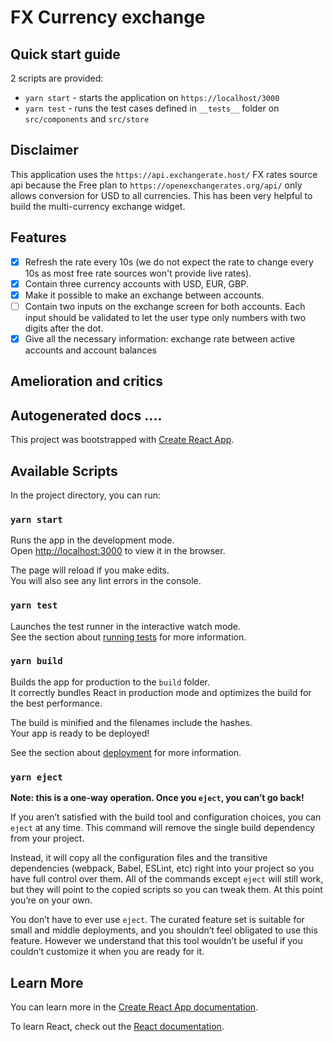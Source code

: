 # FX Currency exchange

## Quick start guide

2 scripts are provided:

- `yarn start` - starts the application on `https://localhost/3000`
- `yarn test` - runs the test cases defined in `__tests__` folder on `src/components` and `src/store`

## Disclaimer

This application uses the ```https://api.exchangerate.host/``` FX rates source api because the Free plan to ```https://openexchangerates.org/api/``` only allows conversion for USD to all currencies. 
This has been very helpful to build the multi-currency exchange widget.

## Features

- [X] Refresh the rate every 10s (we do not expect the rate to change every 10s as most free
rate sources won't provide live rates).
- [X] Contain three currency accounts with USD, EUR, GBP.
- [X] Make it possible to make an exchange between accounts.
- [ ] Contain two inputs on the exchange screen for both accounts. Each input should be
validated to let the user type only numbers with two digits after the dot.
- [X] Give all the necessary information: exchange rate between active accounts and account
balances

## Amelioration and critics

## Autogenerated docs ....

This project was bootstrapped with [Create React App](https://github.com/facebook/create-react-app).

## Available Scripts

In the project directory, you can run:

### `yarn start`

Runs the app in the development mode.\
Open [http://localhost:3000](http://localhost:3000) to view it in the browser.

The page will reload if you make edits.\
You will also see any lint errors in the console.

### `yarn test`

Launches the test runner in the interactive watch mode.\
See the section about [running tests](https://facebook.github.io/create-react-app/docs/running-tests) for more information.

### `yarn build`

Builds the app for production to the `build` folder.\
It correctly bundles React in production mode and optimizes the build for the best performance.

The build is minified and the filenames include the hashes.\
Your app is ready to be deployed!

See the section about [deployment](https://facebook.github.io/create-react-app/docs/deployment) for more information.

### `yarn eject`

**Note: this is a one-way operation. Once you `eject`, you can’t go back!**

If you aren’t satisfied with the build tool and configuration choices, you can `eject` at any time. This command will remove the single build dependency from your project.

Instead, it will copy all the configuration files and the transitive dependencies (webpack, Babel, ESLint, etc) right into your project so you have full control over them. All of the commands except `eject` will still work, but they will point to the copied scripts so you can tweak them. At this point you’re on your own.

You don’t have to ever use `eject`. The curated feature set is suitable for small and middle deployments, and you shouldn’t feel obligated to use this feature. However we understand that this tool wouldn’t be useful if you couldn’t customize it when you are ready for it.

## Learn More

You can learn more in the [Create React App documentation](https://facebook.github.io/create-react-app/docs/getting-started).

To learn React, check out the [React documentation](https://reactjs.org/).
